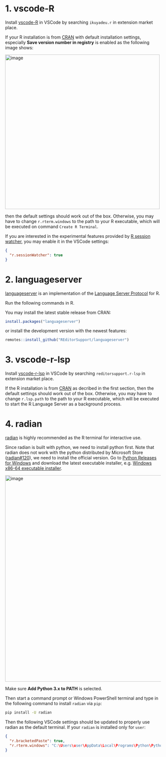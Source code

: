 # 1. vscode-R

Install [vscode-R](https://marketplace.visualstudio.com/items?itemName=Ikuyadeu.r) in VSCode by searching `ikuyadeu.r` in extension market place.

If your R installation is from [CRAN](http://cran.r-project.org/mirrors.html) with default installation settings, especially **Save version number in registry** is enabled as the following image shows:

<img width="500" alt="image" src="https://user-images.githubusercontent.com/4662568/76700772-ca94ee00-66f5-11ea-97bc-f89afeaf1bd3.png">

then the default settings should work out of the box. Otherwise, you may have to change `r.rterm.windows` to the path to your R executable, which will be executed on command `Create R Terminal`.

If you are interested in the experimental features provided by [R session watcher](https://github.com/Ikuyadeu/vscode-R/wiki/R-Session-watcher), you may enable it in the VSCode settings:

```json
{
  "r.sessionWatcher": true
}
```

# 2. languageserver

[languageserver](https://github.com/REditorSupport/languageserver) is an implementation of the [Language Server Protocol](https://microsoft.github.io/language-server-protocol/) for R.

Run the following commands in R.

You may install the latest stable release from CRAN:

```r
install.packages("languageserver")
``` 

or install the development version with the newest features:

```r
remotes::install_github("REditorSupport/languageserver")
```

# 3. vscode-r-lsp

Install [vscode-r-lsp](https://marketplace.visualstudio.com/items?itemName=REditorSupport.r-lsp) in VSCode by searching `reditorsupport.r-lsp` in extension market place.

If the R installation is from [CRAN](http://cran.r-project.org/mirrors.html) as decribed in the first section, then the default settings should work out of the box. Otherwise, you may have to change `r.lsp.path` to the path to your R executable, which will be executed to start the R Language Server as a background process.

# 4. radian

[radian](https://github.com/randy3k/radian) is highly recommended as the R terminal for interactive use.

Since radian is built with python, we need to install python first. Note that radian does not work with the python distributed by Microsoft Store ([radian#120](https://github.com/randy3k/radian/issues/120)), we need to install the official version. Go to [Python Releases for Windows](https://www.python.org/downloads/windows/) and download the latest executable installer, e.g. [Windows x86-64 executable installer](https://www.python.org/ftp/python/3.7.7/python-3.7.7-amd64.exe).

<img width="668" alt="image" src="https://user-images.githubusercontent.com/4662568/76701270-be5f5f80-66fa-11ea-8a4d-21eb86c6a1ff.png">

Make sure **Add Python 3.x to PATH** is selected.

Then start a command prompt or Windows PowerShell terminal and type in the following command to install `radian` via `pip`:

```sh
pip install -U radian
```

Then the following VSCode settings should be updated to properly use radian as the default terminal. If your `radian` is installed only for `user`:

```json
{
  "r.bracketedPaste": true,
  "r.rterm.windows": "C:\Users\user\AppData\Local\Programs\Python\Python38\Scripts\radian.exe"
}
```

